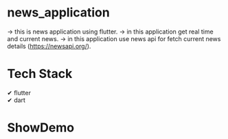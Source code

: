 # news_application

-> this is news application using flutter.
-> in this application get real time and current news.
-> in this application use news api for fetch current news details (https://newsapi.org/).

# Tech Stack

✔ flutter<br>
✔ dart<br>

# ShowDemo

